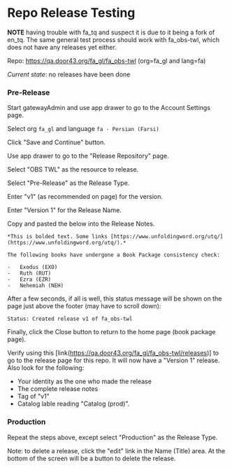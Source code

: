 # Repo Release Testing

**NOTE** having trouble with fa_tq and suspect it is due to it being a fork of en_tq. The same general test process should work with fa_obs-twl, which does not have any releases yet either.

Repo: https://qa.door43.org/fa_gl/fa_obs-twl
(org=fa_gl and lang=fa)

*Current state*: no releases have been done

### Pre-Release 
Start gatewayAdmin and use app drawer to go to the Account Settings page.

Select org `fa_gl` and language `fa - Persian (Farsi)`

Click "Save and Continue" button.

Use app drawer to go to the "Release Repository" page.

Select "OBS TWL" as the resource to release.

Select "Pre-Release" as the Release Type.

Enter "v1" (as recommended on page) for the version.

Enter "Version 1" for the Release Name.

Copy and pasted the below into the Release Notes.
```
*This is bolded text. Some links [https://www.unfoldingword.org/utq/](https://www.unfoldingword.org/utq/).*

The following books have undergone a Book Package consistency check:

-   Exodus (EXO)
-   Ruth (RUT)
-   Ezra (EZR)
-   Nehemiah (NEH)
```

After a few seconds, if all is well, this status message will be shown on the page just above the footer (may have to scroll down):
```
Status: Created release v1 of fa_obs-twl
```
Finally, click the Close button to return to the home page (book package page).

Verify using this [link(https://qa.door43.org/fa_gl/fa_obs-twl/releases)] to go to the release page for this repo. It will now have a "Version 1" release. Also look for the following:
- Your identity as the one who made the release
- The complete release notes
- Tag of "v1"
- Catalog lable reading "Catalog (prod)".

### Production

Repeat the steps above, except select "Production" as the Release Type.

Note: to delete a release, click the "edit" link in the Name (Title) area. At the bottom of the screen will be a button to delete the release.
